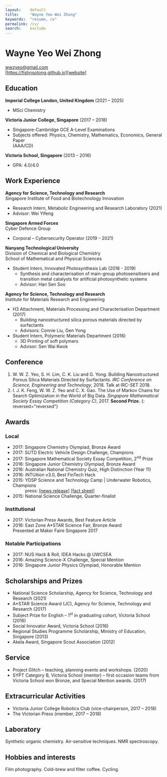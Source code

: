 ```yaml
---
layout:    default
title:     "Wayne Yeo Wei Zhong"
keywords:  "resume, cv"
permalink: /cv/
search:    exclude
---
```


# Wayne Yeo Wei Zhong

wwzyeo@gmail.com \
[https://fishnsotong.github.io][website]

## Education

**Imperial College London, United Kingdom** (2021 – 2025)
* MSci Chemistry

**Victoria Junior College, Singapore** (2017 – 2018)
* Singapore-Cambridge GCE A-Level Examinations
* Subjects offered: Physics, Chemistry, Mathematics, Economics, General Paper\
(AAA/CD)

**Victoria School, Singapore** (2013 – 2016)
* GPA: 4.0/4.0

## Work Experience

**Agency for Science, Technology and Research** \
Singapore Institute of Food and Biotechnology Innovation
* Research Intern, Metabolic Engineering and Research Laboratory (2021)
* Advisor: Wei Yifeng

**Singapore Armed Forces** \
Cyber Defence Group
* Corporal – Cybersecurity Operator (2019 – 2021)

**Nanyang Technological University** \
Division of Chemical and Biological Chemistry \
School of Mathematical and Physical Sciences
* Student Intern, Innovated Photosynthesis Lab (2018 - 2019)
  * Synthesis and characterisation of main-group photosensitisers and transition
    metal catalysts for artificial photosynthetic systems
  * Advisor: Han Sen Soo

**Agency for Science, Technology and Research** \
Institute for Materials Research and Engineering

- H3 Attachment, Materials Processing and Characterisation Department (2017)
  - Building nanostructured silica porous materials directed by surfactants
  - Advisors: Connie Liu, Gen Yong
- Student Intern, Polymeric Materials Department (2016)
  - 3D Printing of soft polymers
  - Advisor: Sen Wai Kwok

## Conference

1. W. W. Z. Yeo, S. H. Lim, C. K. Liu and G. Yong. Building Nanostructured
   Porous Silica Materials Directed by Surfactants. *IRC Conference on Science,
   Engineering and Technology*, 2018. Talk at IRC-SET 2018.
1. I. J. K. Feng, W. W. Z. Yeo and C. X. Gao. The Use of Markov Chains for Search
   Optimization in the World of Big Data. *Singapore Mathematical Society Essay
   Competition (Category C)*, 2017. **Second Prize.**
{: reversed="reversed"}

## Awards

### Local
- 2017: Singapore Chemistry Olympiad, Bronze Award
- 2017: SUTD Electric Vehicle Design Challenge, Champions
- 2017: Singapore Mathematical Society Essay Competition, 2<sup>nd</sup> Prize
- 2016: Singapore Junior Chemistry Olympiad, Bronze Award
- 2016: Australian National Chemistry Quiz, High Distinction (Year 11)
- 2016: iNTUition v3.0, Best FinTech Hack
- 2015: YDSP Science and Technology Camp \| Underwater Robotics, Champions \
  &nbsp;&nbsp;&nbsp;&nbsp;&nbsp;&nbsp;&nbsp;&nbsp;&nbsp;&nbsp;press: [[news release]][press-1] [[fact sheet]][press-2]
- 2015: National Science Challenge, Quarter-finalist

### Institutional
- 2017: Victorian Press Awards, Best Feature Article
- 2016: East Zone A\*STAR Science Fair, Bronze Award \
  Presented at Maker Faire Singapore 2017


### Notable Participations
- 2017: NUS Hack & Roll, IDEA Hacks @ UWCSEA
- 2016: Amazing Science-X Challenge, Special Mention
- 2016: Singapore Junior Physics Olympiad, Honorable Mention

## Scholarships and Prizes

* National Science Scholarship, Agency for Science, Technology and Research (2021)
* A\*STAR Science Award (JC), Agency for Science, Technology and Research (2017)
* Subject Prize for English – 1<sup>st</sup> in graduating cohort, Victoria School (2016)
* Social Innovator Award, Victoria School (2016)
* Regional Studies Programme Scholarship, Ministry of Education, Singapore (2013)
* Akela Award, Singapore Scout Association (2012)

## Service

* Project Glitch – teaching, planning events and workshops. (2020)
* SYPT Category B, Victoria School (mentor) – first occasion teams from Victoria School won Bronze, and Special Mention awards. (2017)

## Extracurricular Activities

* Victoria Junior College Robotics Club (vice-chairperson, 2017 – 2018)
* The Victorian Press (member, 2017 – 2018)

## Laboratory
Synthetic organic chemistry. Air-sensitive techniques. NMR spectroscopy.

## Hobbies and interests
Film photography. Cold-brew and filter coffee. Cycling.

[website]: https://fishnsotong.github.io
[press-1]: https://www.dsta.gov.sg/docs/default-source/news-releases-documents/160330_ydsp-congress-nr-709922700a1d6b0c895eff0000f6c7a3.pdf?sfvrsn=2
[press-2]: https://dsta.gov.sg/docs/default-source/news-releases-documents/160330_ydsp_fs6b9922700a1d6b0c895eff0000f6c7a3.pdf?sfvrsn=2

